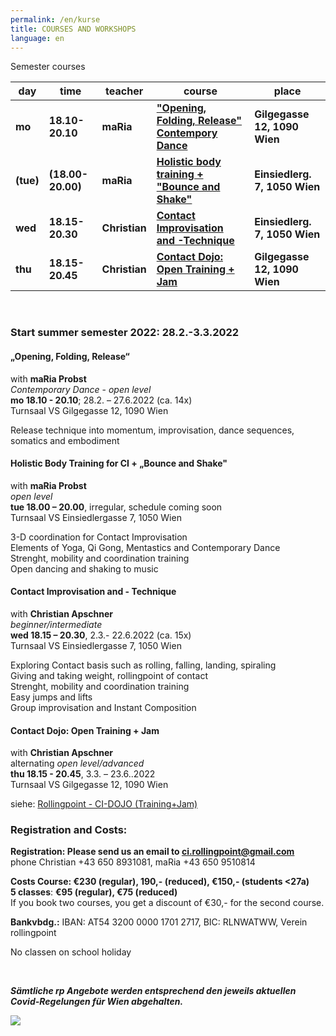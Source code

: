 ```yaml
---
permalink: /en/kurse
title: COURSES AND WORKSHOPS
language: en
---
```

Semester courses

| day       | time              | teacher       | course                                                  | place                         |
| --------- | ----------------- | ------------- | ------------------------------------------------------- | ----------------------------- |
| **mo**    | **18.10-20.10**   | **maRia**     | **["Opening, Folding, Release" Contempory Dance](#mo)** | **Gilgegasse 12, 1090 Wien**  |
| **(tue)** | **(18.00-20.00)** | **maRia**     | **[Holistic body training + "Bounce and Shake"](#di)**  | **Einsiedlerg. 7, 1050 Wien** |
| **wed**   | **18.15-20.30**   | **Christian** | **[Contact Improvisation and -Technique](#mi)**         | **Einsiedlerg. 7, 1050 Wien** |
| **thu**   | **18.15-20.45**   | **Christian** | **[Contact Dojo: Open Training + Jam](#do)**            | **Gilgegasse 12, 1090 Wien**  |

&nbsp;

### Start summer semester 2022: 28.2.-3.3.2022

<div class="named-anchor" id="mo"></div>

#### „Opening, Folding, Release“

with **maRia Probst**\
*Contemporary Dance* - *open level*\
**mo 18.10 - 20.10**; 28.2. – 27.6.2022 (ca. 14x)\
Turnsaal VS Gilgegasse 12, 1090 Wien

Release technique into momentum, improvisation, dance sequences, somatics and embodiment

<div class="named-anchor" id="di"></div>

#### Holistic Body Training for CI + „Bounce and Shake"

with **maRia Probst**\
*open level*\
**tue 18.00 – 20.00**, irregular, schedule coming soon\
Turnsaal VS Einsiedlergasse 7, 1050 Wien

3-D coordination for Contact Improvisation\
Elements of Yoga, Qi Gong, Mentastics and Contemporary Dance\
Strenght, mobility and coordination training\
Open dancing and shaking to music

<div class="named-anchor" id="mi"></div>

#### Contact Improvisation and - Technique

with **Christian Apschner**\
*beginner/intermediate*\
**wed 18.15 – 20.30**, 2.3.- 22.6.2022 (ca. 15x)\
Turnsaal VS Einsiedlergasse 7, 1050 Wien

Exploring Contact basis such as rolling, falling, landing, spiraling\
Giving and taking weight, rollingpoint of contact\
Strenght, mobility and coordination training\
Easy jumps and lifts\
Group improvisation and Instant Composition





#### Contact Dojo: Open Training + Jam

with **Christian Apschner**\
alternating *open level/advanced*\
**thu 18.15 - 20.45**, 3.3. – 23.6..2022\
Turnsaal VS Gilgegasse 12, 1090 Wien

siehe: [Rollingpoint - CI-DOJO (Training+Jam)](/dojo)

### Registration and Costs:

**Registration: Please send us an email to ci.rollingpoint@gmail.com**\
phone Christian +43 650 8931081, maRia +43 650 9510814

**Costs Course: €230 (regular), 190,- (reduced), €150,- (students <27a)**\
**5 classes**: **€95 (regular), €75 (reduced)**\
If you book two courses, you get a discount of €30,- for the second course.

**Bankvbdg.:** IBAN: AT54 3200 0000 1701 2717, BIC: RLNWATWW, Verein rollingpoint

No classen on school holiday

&nbsp;

***Sämtliche rp Angebote werden entsprechend den jeweils aktuellen Covid-Regelungen für Wien abgehalten.***

![](/assets/uploads/img_0197.jpg)